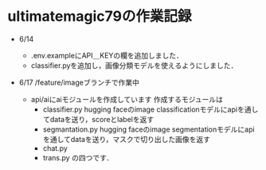 # ultimatemagic79の作業記録
- 6/14
  - .env.exampleにAPI＿KEYの欄を追加しました．
  - classifier.pyを追加し，画像分類モデルを使えるようにしました．   

- 6/17
  /feature/imageブランチで作業中
  - api/aiにaiモジュールを作成しています
    作成するモジュールは
    - classifier.py
      hugging faceのimage classificationモデルにapiを通してdataを送り，scoreとlabelを返す
    - segmantation.py
      hugging faceのimage segmentationモデルにapiを通してdataを送り，マスクで切り出した画像を返す
    - chat.py
    - trans.py
    の四つです．